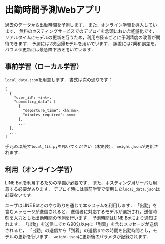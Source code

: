 # 出勤時間予測Webアプリ
過去のデータから出勤時間を予測します．
また，オンライン学習を導入しています．
無料のホスティングサービスでのデプロイを念頭においた軽量化です．
リアルタイムにモデルの更新を行うため，利用を経るごとに予測精度の改善が期待できます．
予測には2次回帰モデルを用いています．
誤差には2乗和誤差を，パラメタ更新には最急降下法を用いています．


## 事前学習（ローカル学習）
`local_data.json`を用意します．
書式は次の通りです：
```
[
  {
    "user_id": <int>,
    "commuting_data": [
      {
        "departure_time": <hh:mm>,
        "minutes_required": <mm>
      },
      ...
  },
  ...
]
```
手元の環境で`local_fit.py`を叩いてください（未実装）．
`weight.json`が更新されます．


## 利用（オンライン学習）
LINE Botを利用するための準備が必要です．
また，ホスティング用サーバも用意する必要があります．
デプロイ時には事前学習で使用した`local_data.json`は必要ないです．

ユーザはLINE Botとのやり取りを通じて本システムを利用します．
「出勤」を含むメッセージが送信されると，
送信者に対応するモデルが選択され，送信時刻を入力とした出勤時間の予測を行います．
予測時間はLINE Botにより通知されます．
「出勤」を送信してから90分以内に「到着」を含むメッセージが送信されると，
「出勤」の送信から「到着」の送信までの時間を出勤時間とし，モデルの更新を行います．
`weight.json`に更新後のパラメタが記録されます．




